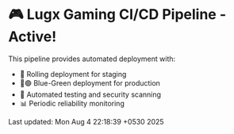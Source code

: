 # 🎮 Lugx Gaming CI/CD Pipeline - Active!

This pipeline provides automated deployment with:
- 🔄 Rolling deployment for staging
- 🔵🟢 Blue-Green deployment for production
- 🧪 Automated testing and security scanning
- 📊 Periodic reliability monitoring

Last updated: Mon Aug  4 22:18:39 +0530 2025
